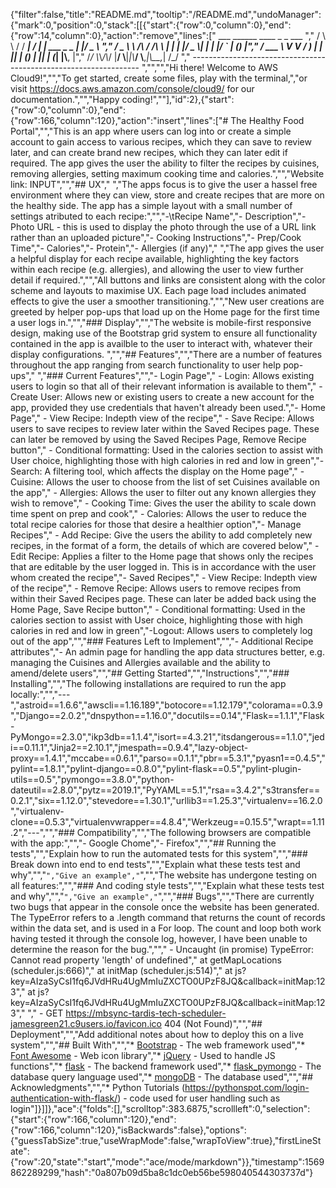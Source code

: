 {"filter":false,"title":"README.md","tooltip":"/README.md","undoManager":{"mark":0,"position":0,"stack":[[{"start":{"row":0,"column":0},"end":{"row":14,"column":0},"action":"remove","lines":["         ___        ______     ____ _                 _  ___  ","        / \\ \\      / / ___|   / ___| | ___  _   _  __| |/ _ \\ ","       / _ \\ \\ /\\ / /\\___ \\  | |   | |/ _ \\| | | |/ _` | (_) |","      / ___ \\ V  V /  ___) | | |___| | (_) | |_| | (_| |\\__, |","     /_/   \\_\\_/\\_/  |____/   \\____|_|\\___/ \\__,_|\\__,_|  /_/ "," ----------------------------------------------------------------- ","","","Hi there! Welcome to AWS Cloud9!","","To get started, create some files, play with the terminal,","or visit https://docs.aws.amazon.com/console/cloud9/ for our documentation.","","Happy coding!",""],"id":2},{"start":{"row":0,"column":0},"end":{"row":166,"column":120},"action":"insert","lines":["# The Healthy Food Portal","","This is an app where users can log into or create a simple account to gain access to various recipes, which they can save to review later, and can create brand new recipes, which they can later edit if required. The app gives the user the ability to filter the recipes by cuisines, removing allergies, setting maximum cooking time and calories.","","Website link: INPUT","","## UX"," ","The apps focus is to give the user a hassel free environment where they can view, store and create recipes that are more on the healthy side. The app has a simple layout with a small number of settings atributed to each recipe:","","-\tRecipe Name","-   Description","-   Photo URL - this is used to display the photo through the use of a URL link rather than an uploaded picture","-   Cooking Instructions","-   Prep/Cook Time","-   Calories","-   Protein","-   Allergies (if any)","  ","The app gives the user a helpful display for each recipe available, highlighting the key factors within each recipe (e.g. allergies), and allowing the user to view further detail if required.","","All buttons and links are consistent along with the color scheme and layouts to maximise UX. Each page load includes animated effects to give the user a smoother transitioning.","","New user creations are greeted by helper pop-ups that load up on the Home page for the first time a user logs in.","","### Display","","The website is mobile-first responsive design, making use of the Bootstrap grid system to ensure all functionality contained in the app is availble to the user to interact with, whatever their display configurations. ","","## Features","","There are a number of features throughout the app ranging from search functionality to user help pop-ups"," ","### Current Features","","- Login Page","    - Login: Allows existing users to login so that all of their relevant information is available to them","    - Create User: Allows new or existing users to create a new account for the app, provided they use credentials that haven't already been used.","- Home Page","    - View Recipe: Indepth view of the recipe","    - Save Recipe: Allows users to save recipes to review later within the Saved Recipes page. These can later be removed by using the Saved Recipes Page, Remove Recipe button","    - Conditional formatting: Used in the calories section to assist with User choice, highlighting those with high calories in red and low in green","- Search: A filtering tool, which affects the display on the Home page","    - Cuisine: Allows the user to choose from the list of set Cuisines available on the app","    - Allergies: Allows the user to filter out any known allergies they wish to remove","    - Cooking Time: Gives the user the ability to scale down time spent on prep and cook","    - Calories: Allows the user to reduce the total recipe calories for those that desire a healthier option","- Manage Recipes","    - Add Recipe: Give the users the ability to add completely new recipes, in the format of a form, the details of which are covered below","    - Edit Recipe: Applies a filter to the Home page that shows only the recipes that are editable by the user logged in. This is in accordance with the user whom created the recipe","- Saved Recipes","    - View Recipe: Indepth view of the recipe","    - Remove Recipe: Allows users to remove recipes from within their Saved Recipes page. These can later be added back using the Home Page, Save Recipe button","    - Conditional formatting: Used in the calories section to assist with User choice, highlighting those with high calories in red and low in green","-Logout: Allows users to completely log out of the app","","### Features Left to Implement","","- Additional Recipe attributes","- An admin page for handling the app data structures better, e.g. managing the Cuisines and Allergies available and the ability to amend/delete users","","## Getting Started","","Instructions","","### Installing","","The following installations are required to run the app locally:","","---","astroid==1.6.6","awscli==1.16.189","botocore==1.12.179","colorama==0.3.9","Django==2.0.2","dnspython==1.16.0","docutils==0.14","Flask==1.1.1","Flask-PyMongo==2.3.0","ikp3db==1.1.4","isort==4.3.21","itsdangerous==1.1.0","jedi==0.11.1","Jinja2==2.10.1","jmespath==0.9.4","lazy-object-proxy==1.4.1","mccabe==0.6.1","parso==0.1.1","pbr==5.3.1","pyasn1==0.4.5","pylint==1.8.1","pylint-django==0.8.0","pylint-flask==0.5","pylint-plugin-utils==0.5","pymongo==3.8.0","python-dateutil==2.8.0","pytz==2019.1","PyYAML==5.1","rsa==3.4.2","s3transfer==0.2.1","six==1.12.0","stevedore==1.30.1","urllib3==1.25.3","virtualenv==16.2.0","virtualenv-clone==0.5.3","virtualenvwrapper==4.8.4","Werkzeug==0.15.5","wrapt==1.11.2","---","","### Compatibility","","The following browsers are compatible with the app:","","- Google Chome","- Firefox","","## Running the tests","","Explain how to run the automated tests for this system","","### Break down into end to end tests","","Explain what these tests test and why","","```","Give an example","```","","The website has undergone testing on all features:","","### And coding style tests","","Explain what these tests test and why","","```","Give an example","```","","### Bugs","","There are currently two bugs that appear in the console once the website has been generated. The TypeError refers to a .length command that returns the count of records within the data set, and is used in a For loop. The count and loop both work having tested it through the console log, however, I have been unable to determine the reason for the bug.",""," - Uncaught (in promise) TypeError: Cannot read property 'length' of undefined","    at getMapLocations (scheduler.js:666)","    at initMap (scheduler.js:514)","    at js?key=AIzaSyCsI1fq6JVdHRu4UgMmIuZXCTO0UPzF8JQ&callback=initMap:123","    at js?key=AIzaSyCsI1fq6JVdHRu4UgMmIuZXCTO0UPzF8JQ&callback=initMap:123","    "," - GET https://mbsync-tardis-tech-scheduler-jamesgreen21.c9users.io/favicon.ico 404 (Not Found)","","## Deployment","","Add additional notes about how to deploy this on a live system","","## Built With","","* [Bootstrap](https://stackpath.bootstrapcdn.com/bootstrap/4.3.1/css/bootstrap.min.css) - The web framework used","* [Font Awesome](https://fonts.googleapis.com/css?family=Lato|Roboto&display=swap) - Web icon library","* [jQuery](https://cdnjs.cloudflare.com/ajax/libs/jquery/3.2.1/jquery.min.js) - Used to handle JS functions","* [flask](http://flask.palletsprojects.com/en/1.1.x/) - The backend framework used","* [flask_pymongo](https://api.mongodb.com/python/current/) - The database query language used","* [mongoDB](https://www.mongodb.com/) - The database used","","## Acknowledgments","","* Python Tutorials (https://pythonspot.com/login-authentication-with-flask/) - code used for user handling such as login"]}]]},"ace":{"folds":[],"scrolltop":383.6875,"scrollleft":0,"selection":{"start":{"row":166,"column":120},"end":{"row":166,"column":120},"isBackwards":false},"options":{"guessTabSize":true,"useWrapMode":false,"wrapToView":true},"firstLineState":{"row":20,"state":"start","mode":"ace/mode/markdown"}},"timestamp":1569862289299,"hash":"0a807b09d5ba8c1dc0eb56be598040544303737d"}